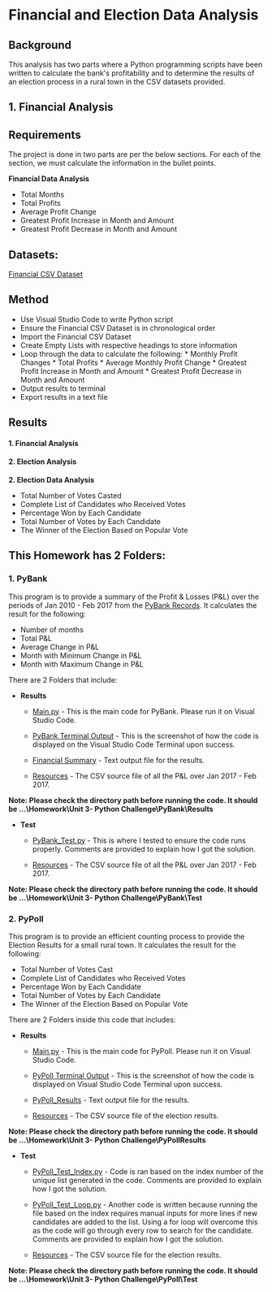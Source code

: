 # Financial and Election Data Analysis

## Background 

This analysis has two parts where a Python programming scripts have been written to calculate the bank's profitability and to determine the results of an election process in a rural town in the CSV datasets provided. 

## 1. Financial Analysis

## Requirements

The project is done in two parts are per the below sections.  For each of the section, we must calculate the information in the bullet points.

 **Financial Data Analysis**
* Total Months
* Total Profits
* Average Profit Change
* Greatest Profit Increase in Month and Amount
* Greatest Profit Decrease in Month and Amount


## Datasets:

[Financial CSV Dataset](https://github.com/cecileung1208/Financial-and-Election-Data-Analysis/blob/main/Financial%20Analysis/Results/Resources/Financial_Data.csv)


## Method
* Use Visual Studio Code to write Python script
* Ensure the Financial CSV Dataset is in chronological order
* Import the Financial CSV Dataset
* Create Empty Lists with respective headings to store information
* Loop through the data to calculate the following:
        * Monthly Profit Changes
        * Total Profits
        * Average Monthly Profit Change
        *  Greatest Profit Increase in Month and Amount
        * Greatest Profit Decrease in Month and Amount
* Output results to terminal
* Export results in a text file

## Results

#### 1. Financial Analysis
#### 2. Election Analysis



        
 **2.  Election Data Analysis**
 * Total Number of Votes Casted
 * Complete List of Candidates who Received Votes
 * Percentage Won by Each Candidate
 * Total Number of Votes by Each Candidate
 * The Winner of the Election Based on Popular Vote




## **This Homework has 2 Folders:**

### **1.  PyBank**

This program is to provide a summary of the Profit & Losses (P&L) over the periods of Jan 2010 - Feb 2017 from the [PyBank Records](https://github.com/cecileung1208/Py-Me-Up-Charlie/blob/main/PyBank/Results/Resources/PyBank_Resources_budget_data.csv).  It calculates the result for the following:

*    Number of months
*    Total P&L
*    Average Change in P&L
*    Month with Minimum Change in P&L
*    Month with Maximum Change in P&L


There are 2 Folders that include:

* **Results**
    
    *   [Main.py](https://github.com/cecileung1208/Py-Me-Up-Charlie/blob/main/PyBank/Results/main.py) - This is the main code for PyBank.  Please run it on Visual Studio Code.
    
    *   [PyBank Terminal Output](https://github.com/cecileung1208/Py-Me-Up-Charlie/blob/main/PyBank/Results/PyBank%20-%20Terminal%20Output.docx) - This is the screenshot of how the code is displayed on the Visual Studio Code Terminal upon success.
    
    *   [Financial Summary](https://github.com/cecileung1208/Py-Me-Up-Charlie/blob/main/PyBank/Results/Financial_Summary.txt) - Text output file for the results.
    
    *   [Resources](https://github.com/cecileung1208/Py-Me-Up-Charlie/tree/main/PyBank/Results/Resources) - The CSV source file of all the P&L over Jan 2017 - Feb 2017.

**Note:  Please check the directory path before running the code.  It should be ...\Homework\Unit 3- Python Challenge\PyBank\Results**

* **Test**

    *   [PyBank_Test.py](https://github.com/cecileung1208/Py-Me-Up-Charlie/blob/main/PyBank/Test/PyBank_Test.py) - This is where I tested to ensure the code runs properly.  Comments are provided to explain how I got the solution.
    
    *  [Resources](https://github.com/cecileung1208/Py-Me-Up-Charlie/tree/main/PyBank/Test/Resources) - The CSV source file of all the P&L over Jan 2017 - Feb 2017.

**Note:  Please check the directory path before running the code.  It should be ...\Homework\Unit 3- Python Challenge\PyBank\Test**

### **2.  PyPoll**

This program is to provide an efficient counting process to provide the Election Results for a small rural town.  It calculates the result for the following:
* Total Number of Votes Cast
* Complete List of Candidates who Received Votes
* Percentage Won by Each Candidate
* Total Number of Votes by Each Candidate
* The Winner of the Election Based on Popular Vote

There are 2 Folders inside this code that includes:

* **Results**
    
    *  [Main.py](https://github.com/cecileung1208/Py-Me-Up-Charlie/blob/main/PyPoll/Results/main.py) - This is the main code for PyPoll.  Please run it on Visual Studio Code.
    
    *  [PyPoll Terminal Output](https://github.com/cecileung1208/Py-Me-Up-Charlie/blob/main/PyPoll/Results/PyPoll%20-%20Terminal%20Output.docx) - This is the screenshot of how the code is displayed on Visual Studio Code Terminal upon success.
    
    *  [PyPoll_Results](https://github.com/cecileung1208/Py-Me-Up-Charlie/blob/main/PyPoll/Results/PyPoll_Results.txt) - Text output file for the results.
    
    *  [Resources](https://github.com/cecileung1208/Py-Me-Up-Charlie/tree/main/PyPoll/Results/Resources) - The CSV source file of the election results.

**Note:  Please check the directory path before running the code.  It should be ...\Homework\Unit 3- Python Challenge\PyPollResults**


* **Test**

    *   [PyPoll_Test_Index.py](https://github.com/cecileung1208/Py-Me-Up-Charlie/blob/main/PyPoll/Test/Py_Poll_Test_Index.py) - Code is ran based on the index number of the unique list generated in the code.  Comments are provided to explain how I got the solution.
    
    *   [PyPoll_Test_Loop.py](https://github.com/cecileung1208/Py-Me-Up-Charlie/blob/main/PyPoll/Test/PyPoll_Test_Loop.py) - Another code is written because running the file based on the index requires manual inputs for more lines if new candidates are added to the list.  Using a for loop will overcome this as the code will go through every row to search for the candidate.  Comments are provided to explain how I got the solution.
    
    *    [Resources](https://github.com/cecileung1208/Py-Me-Up-Charlie/tree/main/PyPoll/Test/Resources) - The CSV source file for the election results.

**Note:  Please check the directory path before running the code.  It should be ...\Homework\Unit 3- Python Challenge\PyPoll\Test**
